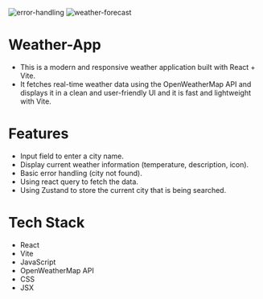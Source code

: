 ![error-handling](https://github.com/user-attachments/assets/bda24e0c-7c03-4d64-b124-c9cf827b7281)
![weather-forecast](https://github.com/user-attachments/assets/53c296db-6a00-45bf-a276-3ac64f03f849)
# Weather-App
- This is a modern and responsive weather application built with React + Vite. 
- It fetches real-time weather data using the OpenWeatherMap API and displays it in a clean and user-friendly UI and it is fast and lightweight with Vite.


# Features
- Input field to enter a city name.
- Display current weather information (temperature, description, icon).
- Basic error handling (city not found).
- Using react query to fetch the data.
- Using Zustand to store the current city that is being  searched.


# Tech Stack
- React
- Vite
- JavaScript
- OpenWeatherMap API
- CSS
- JSX
